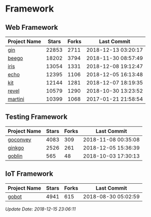# Framework

## Web Framework

| Project Name | Stars | Forks | Last Commit |
| ------------ | ----- | ----- | ----------- |
| [gin](https://github.com/gin-gonic/gin) | 22853 | 2711 | 2018-12-13 03:20:17 |
| [beego](https://github.com/astaxie/beego) | 18202 | 3794 | 2018-11-30 08:57:49 |
| [iris](https://github.com/kataras/iris) | 13054 | 1331 | 2018-12-08 19:12:47 |
| [echo](https://github.com/labstack/echo) | 12395 | 1106 | 2018-12-05 16:13:48 |
| [kit](https://github.com/go-kit/kit) | 12144 | 1281 | 2018-12-07 18:19:35 |
| [revel](https://github.com/revel/revel) | 10579 | 1290 | 2018-10-30 13:23:52 |
| [martini](https://github.com/go-martini/martini) | 10399 | 1068 | 2017-01-21 21:58:54 |

## Testing Framework

| Project Name | Stars | Forks | Last Commit |
| ------------ | ----- | ----- | ----------- |
| [goconvey](https://github.com/smartystreets/goconvey) | 4083 | 309 | 2018-11-08 00:35:08 |
| [ginkgo](https://github.com/onsi/ginkgo) | 2526 | 261 | 2018-12-05 15:36:39 |
| [goblin](https://github.com/franela/goblin) | 565 | 48 | 2018-10-03 17:30:13 |

## IoT Framework

| Project Name | Stars | Forks | Last Commit |
| ------------ | ----- | ----- | ----------- |
| [gobot](https://github.com/hybridgroup/gobot) | 4941 | 615 | 2018-08-30 05:02:59 |

*Update Date: 2018-12-15 23:06:11*